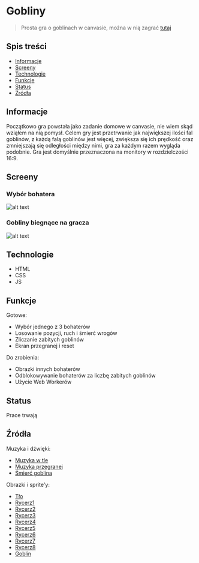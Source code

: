 # Gobliny
> Prosta gra o goblinach w canvasie, można w nią zagrać [tutaj](https://pasartur.000webhostapp.com/Gobliny/)

## Spis treści
* [Informacje](#informacje)
* [Screeny](#screeny)
* [Technologie](#technologie)
* [Funkcje](#funkcje)
* [Status](#status)
* [Źródła](#źródła)


## Informacje
Początkowo gra powstała jako zadanie domowe w canvasie, nie wiem skąd wziąłem na nią pomysł. Celem gry jest przetrwanie jak największej ilości fal goblinów, z każdą falą goblinów jest więcej, zwiększa się ich prędkość oraz zmniejszają się odległości między nimi, gra za każdym razem wygląda podobnie. Gra jest domyślnie przeznaczona na monitory w rozdzielczości 16:9.


## Screeny
### Wybór bohatera
![alt text](https://i.ibb.co/F6T88YZ/Przechwytywanie.png)

### Gobliny biegnące na gracza

![alt text](https://i.ibb.co/g3zN9qD/Przechwytywanie2.png)


## Technologie
* HTML
* CSS
* JS


## Funkcje
Gotowe:
* Wybór jednego z 3 bohaterów
* Losowanie pozycji, ruch i śmierć wrogów
* Zliczanie zabitych goblinów
* Ekran przegranej i reset

Do zrobienia:
* Obrazki innych bohaterów
* Odblokowywanie bohaterów za liczbę zabitych goblinów
* Użycie Web Workerów


## Status
Prace trwają


## Źródła
Muzyka i dźwięki:
* [Muzyka w tle](https://www.youtube.com/watch?v=At3xK1UA-OU)
* [Muzyka przegranej](https://freesound.org/people/HerbertBoland/sounds/128554/)
* [Śmierć goblina](https://freesound.org/people/Rickplayer/sounds/398007/)

Obrazki i sprite'y:
* [Tło](https://i.imgur.com/LAFEmei.png)
* [Rycerz1](https://www.spriters-resource.com/ds_dsi/rondoofswords/sheet/42664/)
* [Rycerz2](https://www.spriters-resource.com/ds_dsi/rondoofswords/sheet/42663/)
* [Rycerz3](https://www.spriters-resource.com/ds_dsi/rondoofswords/sheet/42619/)
* [Rycerz4](https://www.spriters-resource.com/ds_dsi/rondoofswords/sheet/42618/)
* [Rycerz5](https://www.spriters-resource.com/ds_dsi/rondoofswords/sheet/42661/)
* [Rycerz6](https://www.spriters-resource.com/ds_dsi/rondoofswords/sheet/42616/)
* [Rycerz7](https://www.spriters-resource.com/ds_dsi/rondoofswords/sheet/42615/)
* [Rycerz8](https://www.spriters-resource.com/ds_dsi/rondoofswords/sheet/42617/)
* [Goblin](https://www.spriters-resource.com/fullview/58114/)


